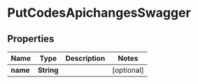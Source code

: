 
# PutCodesApichangesSwagger

## Properties
Name | Type | Description | Notes
------------ | ------------- | ------------- | -------------
**name** | **String** |  |  [optional]



